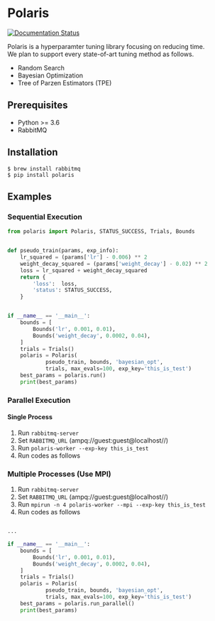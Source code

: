 # Polaris

[![Documentation Status](https://readthedocs.org/projects/polaris/badge/?version=latest)](https://polaris.readthedocs.io/en/latest/?badge=latest)

Polaris is a hyperparamter tuning library focusing on reducing time.  
We plan to support every state-of-art tuning method as follows.

-  Random Search
-  Bayesian Optimization
-  Tree of Parzen Estimators (TPE)

## Prerequisites
- Python >= 3.6
- RabbitMQ

## Installation

```shell
$ brew install rabbitmq
$ pip install polaris
```

## Examples

### Sequential Execution

```python
from polaris import Polaris, STATUS_SUCCESS, Trials, Bounds


def pseudo_train(params, exp_info):
    lr_squared = (params['lr'] - 0.006) ** 2
    weight_decay_squared = (params['weight_decay'] - 0.02) ** 2
    loss = lr_squared + weight_decay_squared
    return {
        'loss':  loss,
        'status': STATUS_SUCCESS,
    }


if __name__ == '__main__':
    bounds = [
        Bounds('lr', 0.001, 0.01),
        Bounds('weight_decay', 0.0002, 0.04),
    ]
    trials = Trials()
    polaris = Polaris(
            pseudo_train, bounds, 'bayesian_opt',
            trials, max_evals=100, exp_key='this_is_test')
    best_params = polaris.run()
    print(best_params)
```

### Parallel Execution

#### Single Process

1. Run `rabbitmq-server`
1. Set `RABBITMQ_URL` (ampq://guest:guest@localhost//)
1. Run `polaris-worker --exp-key this_is_test`
1. Run codes as follows

### Multiple Processes (Use MPI)

1. Run `rabbitmq-server`
1. Set `RABBITMQ_URL` (ampq://guest:guest@localhost//)
1. Run `mpirun -n 4 polaris-worker --mpi --exp-key this_is_test`
1. Run codes as follows


```python

...

if __name__ == '__main__':
    bounds = [
        Bounds('lr', 0.001, 0.01),
        Bounds('weight_decay', 0.0002, 0.04),
    ]
    trials = Trials()
    polaris = Polaris(
            pseudo_train, bounds, 'bayesian_opt',
            trials, max_evals=100, exp_key='this_is_test')
    best_params = polaris.run_parallel()
    print(best_params)
```
